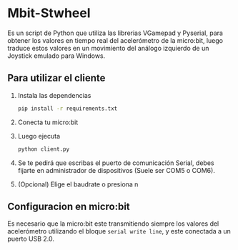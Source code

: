 # Mbit-Stwheel
Es un script de Python que utiliza las librerias VGamepad y Pyserial, para obtener los valores en tiempo real del acelerómetro de la micro:bit, luego traduce estos valores en un movimiento del análogo izquierdo de un Joystick emulado para Windows.

## Para utilizar el cliente
1. Instala las dependencias


   ```bash
   pip install -r requirements.txt
   ```
2. Conecta tu micro:bit
3. Luego ejecuta


   ```bash
   python client.py
   ```

4. Se te pedirá que escribas el puerto de comunicación Serial, debes fijarte en administrador de dispositivos (Suele ser COM5 o COM6).
5. (Opcional) Elige el baudrate o presiona n

## Configuracion en micro:bit
Es necesario que la micro:bit este transmitiendo siempre los valores del acelerómetro utilizando el bloque `serial write line`, y este conectada a un puerto USB 2.0.
